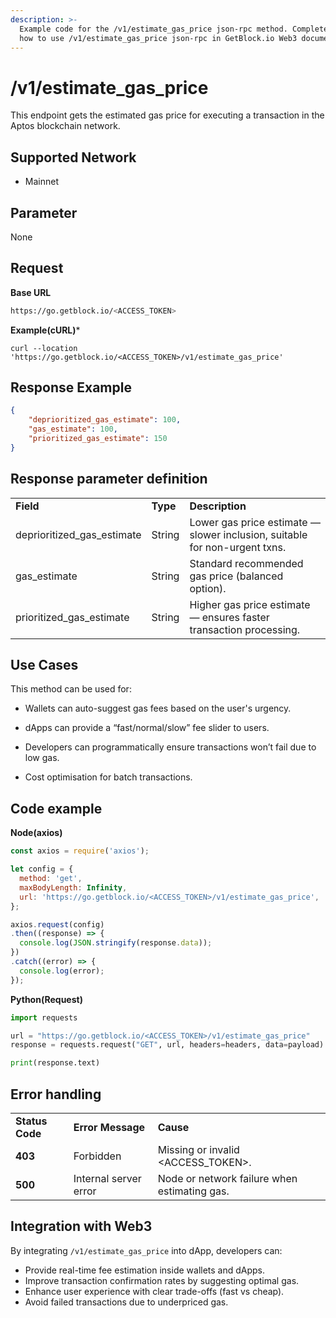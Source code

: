 ```yaml
---
description: >-
  Example code for the /v1/estimate_gas_price json-rpc method. Сomplete guide on
  how to use /v1/estimate_gas_price json-rpc in GetBlock.io Web3 documentation.
---
```


# /v1/estimate_gas_price

This endpoint gets the estimated gas price for executing a transaction in the Aptos blockchain network.

## Supported Network

* Mainnet

## Parameter

None

## Request

**Base URL**

```bash
https://go.getblock.io/<ACCESS_TOKEN>
```

**Example(cURL)***

```curl
curl --location 'https://go.getblock.io/<ACCESS_TOKEN>/v1/estimate_gas_price'
```
## Response Example

```json
{
    "deprioritized_gas_estimate": 100,
    "gas_estimate": 100,
    "prioritized_gas_estimate": 150
}

```


## Response parameter definition

<table>
  <tr>
   <td><strong>Field</strong>
   </td>
   <td><strong>Type</strong>
   </td>
   <td><strong>Description</strong>
   </td>
  </tr>
  <tr>
   <td>deprioritized_gas_estimate
   </td>
   <td>String
   </td>
   <td>Lower gas price estimate — slower inclusion, suitable for non-urgent txns.
   </td>
  </tr>
  <tr>
   <td>gas_estimate
   </td>
   <td>String
   </td>
   <td>Standard recommended gas price (balanced option).
   </td>
  </tr>
  <tr>
   <td>prioritized_gas_estimate
   </td>
   <td>String
   </td>
   <td>Higher gas price estimate — ensures faster transaction processing.
   </td>
  </tr>
</table>

## Use Cases

This method can be used for:

* Wallets can auto-suggest gas fees based on the user's urgency.

* dApps can provide a “fast/normal/slow” fee slider to users.

* Developers can programmatically ensure transactions won’t fail due to low gas.

* Cost optimisation for batch transactions.


## Code example

**Node(axios)**

```js
const axios = require('axios');

let config = {
  method: 'get',
  maxBodyLength: Infinity,
  url: 'https://go.getblock.io/<ACCESS_TOKEN>/v1/estimate_gas_price',
};

axios.request(config)
.then((response) => {
  console.log(JSON.stringify(response.data));
})
.catch((error) => {
  console.log(error);
});


```

**Python(Request)**


```python
import requests

url = "https://go.getblock.io/<ACCESS_TOKEN>/v1/estimate_gas_price"
response = requests.request("GET", url, headers=headers, data=payload)

print(response.text)
```


## Error handling

<table>
  <tr>
   <td><strong>Status Code</strong>
   </td>
   <td><strong>Error Message</strong>
   </td>
   <td><strong>Cause</strong>
   </td>
  </tr>
  <tr>
   <td><strong>403</strong>
   </td>
   <td>Forbidden
   </td>
   <td>Missing or invalid &lt;ACCESS_TOKEN>.
   </td>
  </tr>
  <tr>
   <td><strong>500</strong>
   </td>
   <td>Internal server error
   </td>
   <td>Node or network failure when estimating gas.
   </td>
  </tr>
</table>

## Integration with Web3

By integrating `/v1/estimate_gas_price` into dApp, developers can:

* Provide real-time fee estimation inside wallets and dApps.
* Improve transaction confirmation rates by suggesting optimal gas.
* Enhance user experience with clear trade-offs (fast vs cheap).
* Avoid failed transactions due to underpriced gas.

